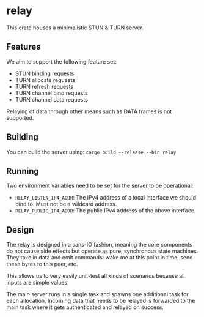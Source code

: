 # relay

This crate houses a minimalistic STUN & TURN server.

## Features

We aim to support the following feature set:

- STUN binding requests
- TURN allocate requests
- TURN refresh requests
- TURN channel bind requests
- TURN channel data requests

Relaying of data through other means such as DATA frames is not supported.

## Building

You can build the server using: `cargo build --release --bin relay`

## Running

Two environment variables need to be set for the server to be operational:

- `RELAY_LISTEN_IP4_ADDR`: The IPv4 address of a local interface we should bind to. Must not be a wildcard address.
- `RELAY_PUBLIC_IP4_ADDR`: The public IPv4 address of the above interface.

## Design

The relay is designed in a sans-IO fashion, meaning the core components do not cause side effects but operate as pure, synchronous state machines.
They take in data and emit commands: wake me at this point in time, send these bytes to this peer, etc.

This allows us to very easily unit-test all kinds of scenarios because all inputs are simple values.

The main server runs in a single task and spawns one additional task for each allocation.
Incoming data that needs to be relayed is forwarded to the main task where it gets authenticated and relayed on success.
